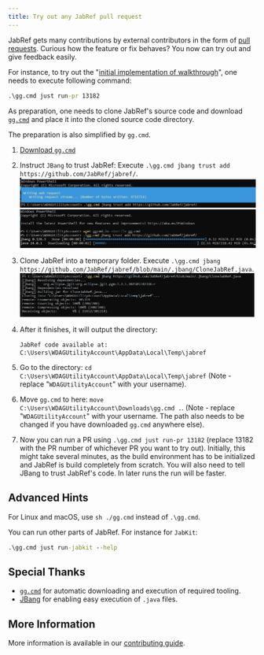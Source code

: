 ```yaml
---
title: Try out any JabRef pull request
---
```


JabRef gets many contributions by external contributors in the form of [pull requests](https://github.com/jabref/jabref/pulls).
Curious how the feature or fix behaves?
You now can try out and give feedback easily.

For instance, to try out the "[initial implementation of walkthrough](https://github.com/JabRef/jabref/pull/13182)", one needs to execute following command:

```cmd
.\gg.cmd just run-pr 13182
```

As preparation, one needs to clone JabRef's source code and download [`gg.cmd`](https://github.com/eirikb/gg#ggcmd) and place it into the cloned source code directory.

The preparation is also simplified by `gg.cmd`.

1. [Download `gg.cmd`](https://github.com/eirikb/gg/releases/latest/download/gg.cmd)
2. Instruct `JBang` to trust JabRef: Execute `.\gg.cmd jbang trust add https://github.com/JabRef/jabref/`.\
   ![gg initialization](../img/gg-init-1.png)\
   ![gg initialization](../img/gg-init-2.png)
3. Clone JabRef into a temporary folder. Execute `.\gg.cmd jbang https://github.com/JabRef/jabref/blob/main/.jbang/CloneJabRef.java`.\
   ![gg-jabref-clone](../img/gg-jabref-clone.png)
4. After it finishes, it will output the directory:

   ```text
   JabRef code available at: C:\Users\WDAGUtilityAccount\AppData\Local\Temp\jabref
   ```

5. Go to the directory: `cd C:\Users\WDAGUtilityAccount\AppData\Local\Temp\jabref` (Note - replace "`WDAGUtilityAccount`" with your username).
6. Move `gg.cmd` to here: `move C:\Users\WDAGUtilityAccount\Downloads\gg.cmd .`. (Note - replace "`WDAGUtilityAccount`" with your username. The path also needs to be changed if you have downloaded `gg.cmd` anywhere else).
7. Now you can run a PR using `.\gg.cmd just run-pr 13182` (replace 13182 with the PR number of whichever PR you want to try out). Initially, this might take several minutes, as the build environment has to be initialized and JabRef is build completely from scratch. You will also need to tell JBang to trust JabRef's code. In later runs the run will be faster.

## Advanced Hints

For Linux and macOS, use `sh ./gg.cmd` instead of `.\gg.cmd`.

You can run other parts of JabRef. For instance for `JabKit`:

```cmd
.\gg.cmd just run-jabkit --help
```

## Special Thanks

- [`gg.cmd`](https://github.com/eirikb/gg#ggcmd) for automatic downloading and execution of required tooling.
- [JBang](https://www.jbang.dev/) for enabling easy execution of `.java` files.

## More Information

More information is available in our [contributing guide](https://docs.jabref.org/contributing#i-would-like-to-try-out-a-feature-introduced-at-pull-request).
